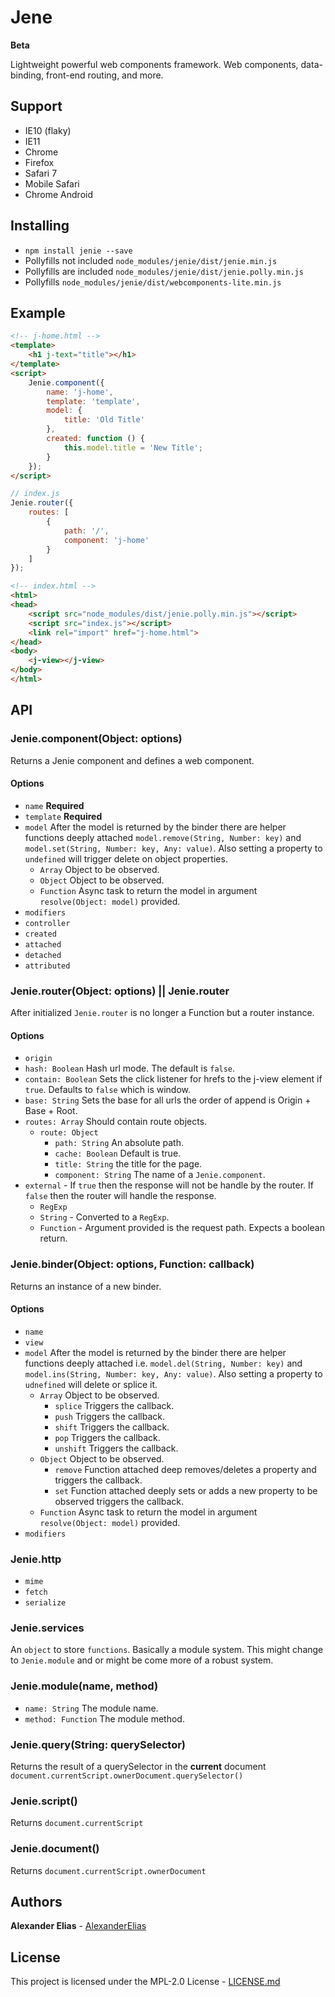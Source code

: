 # Jene

**Beta**

Lightweight powerful web components framework. Web components, data-binding, front-end routing, and more.

## Support

- IE10 (flaky)
- IE11
- Chrome
- Firefox
- Safari 7
- Mobile Safari
- Chrome Android

## Installing

- `npm install jenie --save`
- Pollyfills not included `node_modules/jenie/dist/jenie.min.js`
- Pollyfills are included `node_modules/jenie/dist/jenie.polly.min.js`
- Pollyfills `node_modules/jenie/dist/webcomponents-lite.min.js`

## Example

```html
<!-- j-home.html -->
<template>
	<h1 j-text="title"></h1>
</template>
<script>
	Jenie.component({
		name: 'j-home',
		template: 'template',
		model: {
			title: 'Old Title'
		},
		created: function () {
			this.model.title = 'New Title';
		}
	});
</script>
```

```javascript
// index.js
Jenie.router({
	routes: [
		{
			path: '/',
			component: 'j-home'
		}
	]
});
```

```html
<!-- index.html -->
<html>
<head>
	<script src="node_modules/dist/jenie.polly.min.js"></script>
	<script src="index.js"></script>
	<link rel="import" href="j-home.html">
</head>
<body>
	<j-view></j-view>
</body>
</html>
```

## API

### Jenie.component(Object: options)
Returns a Jenie component and defines a web component.

#### Options
- `name` **Required**
- `template` **Required**
- `model` After the model is returned by the binder there are helper functions deeply attached `model.remove(String, Number: key)` and `model.set(String, Number: key, Any: value)`. Also setting a property to `undefined` will trigger delete on object properties.
	- `Array` Object to be observed.
	- `Object` Object to be observed.
	- `Function` Async task to return the model in argument `resolve(Object: model)` provided.
- `modifiers`
- `controller`
- `created`
- `attached`
- `detached`
- `attributed`

### Jenie.router(Object: options) || Jenie.router
After initialized `Jenie.router` is no longer a Function but a router instance.

#### Options
- `origin`
- `hash: Boolean` Hash url mode. The default is `false`.
- `contain: Boolean` Sets the click listener for hrefs to the j-view element if `true`. Defaults to `false` which is window.
- `base: String` Sets the base for all urls the order of append is Origin + Base + Root.
- `routes: Array` Should contain route objects.
	- `route: Object`
		- `path: String` An absolute path.
		- `cache: Boolean` Default is true.
		- `title: String` the title for the page.
		- `component: String` The name of a `Jenie.component`.
- `external` - If `true` then the response will not be handle by the router. If `false` then the router will handle the response.
	- `RegExp`
	- `String` - Converted to a `RegExp`.
	- `Function` - Argument provided is the request path. Expects a boolean return.

### Jenie.binder(Object: options, Function: callback)
Returns an instance of a new binder.

#### Options
- `name`
- `view`
- `model` After the model is returned by the binder there are helper functions deeply attached i.e. `model.del(String, Number: key)` and `model.ins(String, Number: key, Any: value)`. Also setting a property to `udnefined` will delete or splice it.
	- `Array` Object to be observed.
		- `splice` Triggers the callback.
		- `push` Triggers the callback.
		- `shift` Triggers the callback.
		- `pop` Triggers the callback.
		- `unshift` Triggers the callback.
	- `Object` Object to be observed.
		- `remove` Function attached deep removes/deletes a property and triggers the callback.
		- `set` Function attached deeply sets or adds a new property to be observed triggers the callback.
	- `Function` Async task to return the model in argument `resolve(Object: model)` provided.
- `modifiers`

### Jenie.http
- `mime`
- `fetch`
- `serialize`

### Jenie.services
An `object` to store `functions`. Basically a module system. This might change to `Jenie.module` and or might be come more of a robust system.

### Jenie.module(name, method)
- `name: String` The module name.
- `method: Function` The module method.

### Jenie.query(String: querySelector)
Returns the result of a querySelector in the **current** document `document.currentScript.ownerDocument.querySelector()`

### Jenie.script()
Returns `document.currentScript`

### Jenie.document()
Returns `document.currentScript.ownerDocument`

## Authors
**Alexander Elias** - [AlexanderElias](https://github.com/AlexanderElias)

## License
This project is licensed under the MPL-2.0 License - [LICENSE.md](LICENSE.md)
